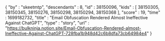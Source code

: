 {
  "by" : "skeetmtp",
  "descendants" : 8,
  "id" : 38150096,
  "kids" : [ 38150305, 38150345, 38150276, 38150298, 38150294, 38150368 ],
  "score" : 19,
  "time" : 1699182732,
  "title" : "Email Obfuscation Rendered Almost Ineffective Against ChatGPT",
  "type" : "story",
  "url" : "https://bulkninja.notion.site/Email-Obfuscation-Rendered-almost-Ineffective-Against-ChatGPT-728fba1b948d42c6b8dfa73cb64984e4"
}
